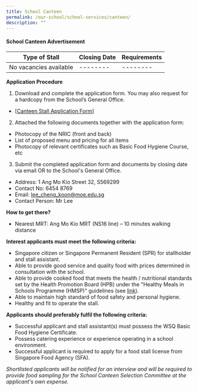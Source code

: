 ```yaml
---
title: School Canteen
permalink: /our-school/school-services/canteen/
description: ""
---
```

#### School Canteen Advertisement

| Type of Stall | Closing Date | Requirements |
| -------- | -------- | -------- |
| No vacancies available | -------- | --------|

**Application Procedure**

1. Download and complete the application form. You may also request for a hardcopy from the School’s General Office.
* [[Canteen Stall Application Form](/files/canteen%20stall%20application%20form.pdf)] 

2. Attached the following documents together with the application form:
* Photocopy of the NRIC (front and back)
* List of proposed menu and pricing for all items
* Photocopy of relevant certificates such as Basic Food Hygiene Course, etc

3. Submit the completed application form and documents by closing date via email OR to the School's General Office.

* Address: 1 Ang Mo Kio Street 32, S569299
* Contact No: 6454 8769
* Email: lee_cheng_koon@moe.edu.sg
* Contact Person: Mr Lee  

**How to get there?**
* Nearest MRT: Ang Mo Kio MRT (NS16 line) – 10 minutes walking distance

**Interest applicants must meet the following criteria:**
* Singapore citizen or Singapore Permanent Resident (SPR) for stallholder and stall assistant.
* Able to provide good service and quality food with prices determined in consultation with the school.
* Able to provide cooked food that meets the health / nutritional standards set by the Health Promotion Board (HPB) under the "Healthy Meals in Schools Programme (HMSP)" guidelines (see [link](https://www.hpb.gov.sg/schools/school-programmes/healthy-meals-in-schools-programme)).
* Able to maintain high standard of food safety and personal hygiene.
* Healthy and fit to operate the stall.


**Applicants should preferably fulfil the following criteria:**
* Successful applicant and stall assistant(s) must possess the WSQ Basic Food Hygiene Certificate.
* Possess catering experience or experience operating in a school environment.
* Successful applicant is required to apply for a food stall license from Singapore Food Agency (SFA). 


*Shortlisted applicants will be notified for an interview and will be required to provide food sampling for the School Canteen Selection Committee at the applicant's own expense.*